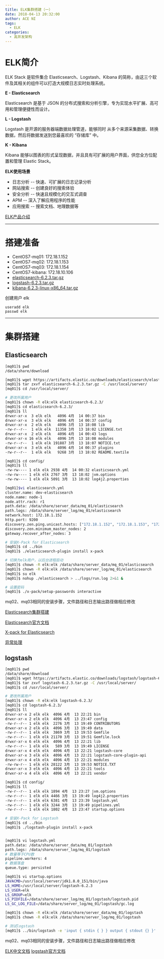 ```yaml
---
title: ELK集群搭建（一）
date: 2018-04-13 20:32:00
author: ACE NI
tags:
  - ELK
categories:
  - 高并发架构
---
```

# ELK简介

ELK Stack 是软件集合 Elasticsearch、Logstash、Kibana 的简称，由这三个软件及其相关的组件可以打造大规模日志实时处理系统。

<!--more-->

**E - Elasticsearch**

Elasticsearch 是基于 JSON 的分布式搜索和分析引擎，专为实现水平扩展、高可用和管理便捷性而设计。

**L - Logstash**

Logstash 是开源的服务器端数据处理管道，能够同时 从多个来源采集数据、转换数据，然后将数据发送到您最喜欢的 “存储库” 中。

**K - Kibana**

Kibana 能够以图表的形式呈现数据，并且具有可扩展的用户界面，供您全方位配置和管理 Elastic Stack。


**ELK使用场景**

- 日志分析 -- 快速、可扩展的日志记录分析
- 网站搜索 -- 创建良好的搜索体验
- 安全分析 -- 快速且规模化的交互式调查
- APM -- 深入了解应用程序的性能
- 应用搜索 -- 搜索文档、地理数据等

[ELK产品介绍](https://www.elastic.co/cn/products)

---

# 搭建准备

- CentOS7-mq01: 172.18.1.152
- CentOS7-mq02: 172.18.1.153
- CentOS7-mq03: 172.18.1.154
- CentOS7-kibana: 172.18.10.106
- [elasticsearch-6.2.3.tar.gz](https://artifacts.elastic.co/downloads/elasticsearch/elasticsearch-6.2.3.tar.gz)
- [logstash-6.2.3.tar.gz](https://artifacts.elastic.co/downloads/logstash/logstash-6.2.3.tar.gz)
- [kibana-6.2.3-linux-x86_64.tar.gz](https://artifacts.elastic.co/downloads/kibana/kibana-6.2.3-linux-x86_64.tar.gz)

创建用户 elk
```
useradd elk
passwd elk
```

---

# 集群搭建

## Elasticsearch
```bash
[mq01]$ pwd
/data/share/download

[mq01]$ wget https://artifacts.elastic.co/downloads/elasticsearch/elasticsearch-6.2.3.tar.gz
[mq01]$ tar zxvf elasticsearch-6.2.3.tar.gz -C /usr/local/server/
[mq01]$ cd /usr/local/server/

# 更改所属用户
[mq01]$ chown -R elk:elk elasticsearch-6.2.3/
[mq01]$ cd elasticsearch-6.2.3/
[mq01]$ ll
drwxr-xr-x  3 elk elk   4096 4月  14 00:37 bin
drwxr-xr-x  3 elk elk   4096 4月  14 00:37 config
drwxr-xr-x  2 elk elk   4096 3月  13 18:08 lib
-rw-r--r--  1 elk elk  11358 3月  13 18:02 LICENSE.txt
drwxr-xr-x  2 elk elk   4096 4月  14 00:43 logs
drwxr-xr-x 16 elk elk   4096 3月  13 18:08 modules
-rw-r--r--  1 elk elk 191887 3月  13 18:07 NOTICE.txt
drwxr-xr-x  3 elk elk   4096 4月  14 00:37 plugins
-rw-r--r--  1 elk elk   9268 3月  13 18:02 README.textile

[mq01]$ cd config/
[mq01]$ ll
-rw-rw---- 1 elk elk 2938 4月  14 00:32 elasticsearch.yml
-rw-rw---- 1 elk elk 2767 3月  13 18:02 jvm.options
-rw-rw---- 1 elk elk 5091 3月  13 18:02 log4j2.properties

[mq01]$vi elasticsearch.yml
cluster.name: dev-elasticsearch
node.name: node-1
node.attr.rack: r1
path.data: /data/share/server_data/mq_01/elasticsearch
path.logs: /data/share/server_log/mq_01/elasticsearch
network.host: 172.18.1.152
http.port: 9200
discovery.zen.ping.unicast.hosts: ["172.18.1.152", "172.18.1.153", "172.18.1.154"]
discovery.zen.minimum_master_nodes: 2
gateway.recover_after_nodes: 3

# 安装X-Pack for Elasticsearch
[mq01]$ cd ../bin
[mq01]$ ./elasticsearch-plugin install x-pack

# 切换为elk用户，以后台进程启动
[mq01]$ chown -R elk:elk /data/share/server_data/mq_01/elasticsearch
[mq01]$ chown -R elk:elk /data/share/server_log/mq_01/elasticsearch
[mq01]$ su elk
[mq01]$ nohup ./elasticsearch > ../logs/run.log 2>&1 &

# 设置密码
[mq01]$ ./x-pack/setup-passwords interactive
```
mq02、mq03相同的安装步骤，文件路径和日志输出路径做相应修改

[Elasticsearch集群搭建](https://www.kancloud.cn/hanxt/elk/216151)

[Elasticsearch官方文档](https://www.elastic.co/guide/en/elasticsearch/reference/6.2/install-elasticsearch.html)

[X-pack for Elasticsearch](https://www.elastic.co/guide/en/elasticsearch/reference/6.2/installing-xpack-es.html)

[异常处理](https://segmentfault.com/a/1190000011899522)


## logstash

```bash
[mq01]$ pwd
/data/share/download
[mq01]$ wget https://artifacts.elastic.co/downloads/logstash/logstash-6.2.3.tar.gz
[mq01]$ tar zxvf logstash-6.2.3.tar.gz -C /usr/local/server/
[mq01]$ cd /usr/local/server/

# 更改所属用户
[mq01]$ chown -R elk:elk logstash-6.2.3/
[mq01]$ cd logstash-6.2.3/
[mq01]$ ll
drwxr-xr-x 2 elk elk  4096 4月  13 22:21 bin
drwxr-xr-x 2 elk elk  4096 4月  13 23:47 config
-rw-r--r-- 1 elk elk  2276 3月  13 19:49 CONTRIBUTORS
drwxr-xr-x 2 elk elk  4096 3月  13 19:49 data
-rw-r--r-- 1 elk elk  3869 3月  13 19:53 Gemfile
-rw-r--r-- 1 elk elk 21170 3月  13 19:51 Gemfile.lock
drwxr-xr-x 6 elk elk  4096 4月  13 22:21 lib
-rw-r--r-- 1 elk elk   589 3月  13 19:49 LICENSE
drwxr-xr-x 4 elk elk  4096 4月  13 22:21 logstash-core
drwxr-xr-x 3 elk elk  4096 4月  13 22:21 logstash-core-plugin-api
drwxr-xr-x 4 elk elk  4096 4月  13 22:21 modules
-rw-rw-r-- 1 elk elk 28122 3月  13 19:53 NOTICE.TXT
drwxr-xr-x 3 elk elk  4096 4月  13 22:21 tools
drwxr-xr-x 4 elk elk  4096 4月  13 22:21 vendor

[mq01]$ cd config/
[mq01]$ ll
-rw-r--r-- 1 elk elk 1894 4月  13 23:27 jvm.options
-rw-r--r-- 1 elk elk 4466 3月  13 19:49 log4j2.properties
-rw-r--r-- 1 elk elk 6381 4月  13 23:39 logstash.yml
-rw-r--r-- 1 elk elk 3244 3月  13 19:49 pipelines.yml
-rw-r--r-- 1 elk elk 1802 4月  13 23:47 startup.options

# 安装X-Pack for Logstash
[mq01]$ cd ../bin
[mq01]$ ./logstash-plugin install x-pack


[mq01]$ vi logstash.yml
path.data: /data/share/server_data/mq_01/logstash
path.logs: /data/share/server_log/mq_01/logstash
# 数量等于CPU数
pipeline.workers: 4
# 数据落盘
queue.type: persisted

[mq01]$ vi startup.options
JAVACMD=/usr/local/server/jdk1.8.0_151/bin/java
LS_HOME=/usr/local/server/logstash-6.2.3
LS_USER=elk
LS_GROUP=elk
LS_PIDFILE=/data/share/server_log/mq_01/logstash/logstash.pid
LS_GC_LOG_FILE=/data/share/server_log/mq_01/logstash/gc.log

[mq01]$ chown -R elk:elk /data/share/server_data/mq_01/logstash
[mq01]$ chown -R elk:elk /data/share/server_log/mq_01/logstash

# 测试logstash
[mq01]$ ../bin/logstash -e 'input { stdin { } } output { stdout {} }'

```
mq02、mq03相同的安装步骤，文件路径和日志输出路径做相应修改

[ELK中文文档](https://www.kancloud.cn/hanxt/elk/153879)
[logstash官方文档](https://www.elastic.co/guide/en/logstash/6.2/installing-logstash.html)
